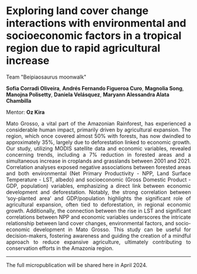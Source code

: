 # Exploring land cover change interactions with environmental and socioeconomic factors in a tropical region due to rapid agricultural increase

Team "Beipiaosaurus moonwalk"

**Sofia Corradi Oliveira**, **Andrés Fernando Figueroa Curo**, **Magnolia Song**, **Manojna Polisetty**, **Daniela Velásquez**, **Maryann Alessandra Alata Chambilla**

Mentor: **Oz Kira**

<div style="text-align: justify">
Mato Grosso, a vital part of the Amazonian Rainforest, has experienced a considerable human impact, primarily driven by agricultural expansion. The region, which once covered almost 50% with forests, has now dwindled to approximately 35%, largely due to deforestation linked to economic growth. Our study, utilizing MODIS satellite data and economic variables, revealed concerning trends, including a 7% reduction in forested areas and a simultaneous increase in croplands and grasslands between 2001 and 2021. Correlation analyses exposed negative associations between forested areas and both environmental (Net Primary Productivity - NPP, Land Surface Temperature - LST, albedo) and socioeconomic (Gross Domestic Product - GDP, population) variables, emphasizing a direct link between economic development and deforestation. Notably, the strong correlation between ‘soy-planted area’ and GDP/population highlights the significant role of agricultural expansion, often tied to deforestation, in regional economic growth. Additionally, the connection between the rise in LST and significant correlations between NPP and economic variables underscores the intricate relationship between land cover changes, environmental factors, and socio-economic development in Mato Grosso. This study can be useful for decision-makers, fostering awareness and guiding the creation of a mindful approach to reduce expansive agriculture, ultimately contributing to conservation efforts in the Amazonia region.
</div>


---
The full micropublication will be shared here in April 2024.
